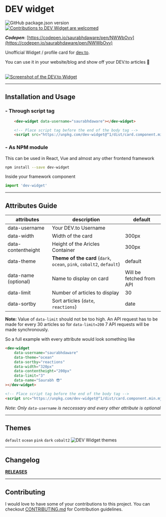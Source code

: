 # DEV widget
<p align="left">
<img alt="GitHub package.json version" src="https://img.shields.io/github/package-json/v/saurabhdaware/dev-widget?style=flat-square"> <a href="CONTRIBUTING.md"><img alt="Contributions to DEV Widget are welcomed" src="https://img.shields.io/badge/contributions-welcome-brightgreen?style=flat-square"></a>
</p>

***Codepen***: [https://codepen.io/saurabhdaware/pen/NWWbOvv](https://codepen.io/saurabhdaware/pen/NWWbOvv)

Unofficial Widget / profile card for [dev.to](https://dev.to/). 

You can use it in your website/blog and show off your DEV.to articles :sunflower:
<br><br>

[![Screenshot of the DEV.to Widget](https://res.cloudinary.com/saurabhdaware/image/upload/v1582470292/npm/Screenshot_from_2020-02-23_20-33-03.png)](#installation-and-usage)

---

## Installation and Usage


### - Through script tag

```html
    <dev-widget data-username="saurabhdaware"></dev-widget>

    <!-- Place script tag before the end of the body tag -->
    <script src="https://unpkg.com/dev-widget@^1/dist/card.component.min.mjs" type="module"></script>
```


### - As NPM module
This can be used in React, Vue and almost any other frontend framework 
```sh
npm install --save dev-widget
```

Inside your framework component
```js
import 'dev-widget'
```


--- 

## Attributes Guide

| attributes    | description                   | default                  | 
|---------------|-------------------------------|--------------------------|
| data-username | Your DEV.to Username          |                          |
| data-width    | Width of the card             | 300px                    |
| data-contentheight | Height of the Aricles Container | 300px             |
| data-theme    | **Theme of the card** (`dark`, `ocean`, `pink`, `cobalt2`, `default`) | default                  |
| data-name (optional)    | Name to display on card       | Will be fetched from API |
| data-limit    | Number of articles to display | 30                       |
| data-sortby   | Sort articles (`date`, `reactions`) | date                |


**Note:** Value of `data-limit` should not be too high. An API request has to be made for every 30 articles so for `data-limit=200` 7 API requests will be made synchronously.

So a full example with every attribute would look something like
```html
<dev-widget 
    data-username="saurabhdaware" 
    data-theme="ocean" 
    data-sortby="reactions" 
    data-width="320px" 
    data-contentheight="200px" 
    data-limit="3" 
    data-name="Saurabh 😎" 
></dev-widget>

<!-- Place script tag before the end of the body tag -->
<script src="https://unpkg.com/dev-widget@^1/dist/card.component.min.mjs" type="module"></script>
```
*Note: Only `data-username` is neccessary and every other attribute is optional*


---
## Themes
`default` `ocean`  `pink`  `dark` `cobalt2`
![DEV Widget themes](https://res.cloudinary.com/saurabhdaware/image/upload/v1574802681/saurabhdawaretk/dev-widget-2.png)

---

## Changelog
**[RELEASES](https://github.com/saurabhdaware/DEV-widget/releases)**

---

## Contributing

I would love to have some of your contributions to this project. You can checkout [CONTRIBUTING.md](CONTRIBUTING.md) for Contribution guidelines.

